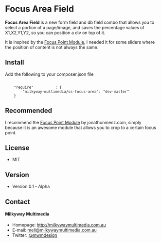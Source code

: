 Focus Area Field
======
**Focus Area Field** is a new form field and db field combo that allows you to select a portion of a page/image, and saves the percentage values of X1,X2,Y1,Y2, so you can position a div on top of it.

It is inspired by the [Focus Point Module](https://github.com/jonom/silverstripe-focuspoint), I needed it for some sliders where the position of content is not always the same.

## Install
Add the following to your composer.json file

```

    "require"          : {
		"milkyway-multimedia/ss-focus-area": "dev-master"
	}

```

## Recommended
I recommend the [Focus Point Module](https://github.com/jonom/silverstripe-focuspoint) by jonathonmenz.com, simply because it is an awesome module that allows you to crop to a certain focus point.

## License 
* MIT

## Version 
* Version 0.1 - Alpha

## Contact
#### Milkyway Multimedia
* Homepage: http://milkywaymultimedia.com.au
* E-mail: mell@milkywaymultimedia.com.au
* Twitter: [@mwmdesign](https://twitter.com/mwmdesign "mwmdesign on twitter")